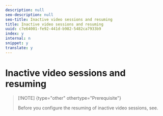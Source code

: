 ```yaml
---
description: null
seo-description: null
seo-title: Inactive video sessions and resuming
title: Inactive video sessions and resuming
uuid: c7e64001-fe92-441d-b982-5482ca7933b9
index: y
internal: n
snippet: y
translate: y
---
```


# Inactive video sessions and resuming


>[!NOTE] {type="other" othertype="Prerequisite"}
>
>Before you configure the resuming of inactive video sessions, see[](../../../c_vhl_stand-implement/c_vhl_ios-2.0_titlepage/c_vhl_feature-ios/t_vhl_track-core-playback_ios.md). 

